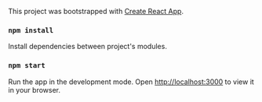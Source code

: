 This project was bootstrapped with [Create React App](https://github.com/facebook/create-react-app).

### `npm install`

Install dependencies between project's modules.

### `npm start`

Run the app in the development mode.
Open [http://localhost:3000](http://localhost:3000) to view it in your browser.
